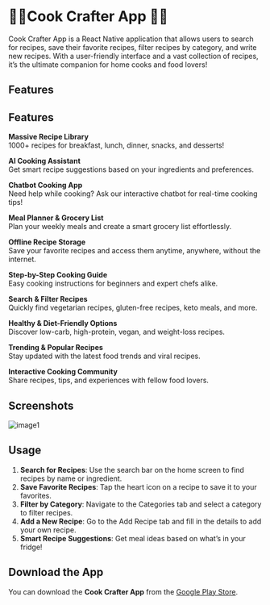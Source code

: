 # 🍴🥣Cook Crafter App 🍕😋

Cook Crafter App is a React Native application that allows users to search for recipes, save their favorite recipes, filter recipes by category, and write new recipes. With a user-friendly interface and a vast collection of recipes, it’s the ultimate companion for home cooks and food lovers!

## Features

## Features

**Massive Recipe Library**  
1000+ recipes for breakfast, lunch, dinner, snacks, and desserts!

**AI Cooking Assistant**  
Get smart recipe suggestions based on your ingredients and preferences.

**Chatbot Cooking App**  
Need help while cooking? Ask our interactive chatbot for real-time cooking tips!

**Meal Planner & Grocery List**  
Plan your weekly meals and create a smart grocery list effortlessly.

**Offline Recipe Storage**  
Save your favorite recipes and access them anytime, anywhere, without the internet.

**Step-by-Step Cooking Guide**  
Easy cooking instructions for beginners and expert chefs alike.

**Search & Filter Recipes**  
Quickly find vegetarian recipes, gluten-free recipes, keto meals, and more.

**Healthy & Diet-Friendly Options**  
Discover low-carb, high-protein, vegan, and weight-loss recipes.

**Trending & Popular Recipes**  
Stay updated with the latest food trends and viral recipes.

**Interactive Cooking Community**  
Share recipes, tips, and experiences with fellow food lovers.



## Screenshots

![image1](https://github.com/user-attachments/assets/11eb980f-7724-492b-a63e-019a49386371)


## Usage

1. **Search for Recipes**: Use the search bar on the home screen to find recipes by name or ingredient.
2. **Save Favorite Recipes**: Tap the heart icon on a recipe to save it to your favorites.
3. **Filter by Category**: Navigate to the Categories tab and select a category to filter recipes.
4. **Add a New Recipe**: Go to the Add Recipe tab and fill in the details to add your own recipe.
5. **Smart Recipe Suggestions**: Get meal ideas based on what’s in your fridge!

## Download the App

You can download the **Cook Crafter App** from the [Google Play Store](https://play.google.com/store/apps/details?id=com.cookcrafter.recipe).

